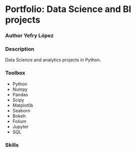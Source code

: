 # Portfolio: Data Science and BI projects

### Author Yefry López

### Description
Data Science and analytics projects in Python.

### Toolbox

* Python
* Numpy
* Pandas
* Scipy
* Matplotlib
* Seaborn
* Bokeh
* Folium
* Jupyter
* SQL     

### Skills
